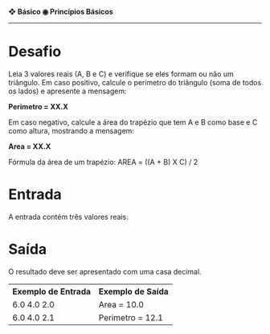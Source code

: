 <b>❖ Básico ◉ Princípios Básicos</b><br>
<hr>
<h1>Desafio</h1>

Leia 3 valores reais (A, B e C) e verifique se eles formam ou não um triângulo. Em caso positivo, calcule o perímetro do triângulo (soma de todos os lados) e apresente a mensagem:

<b>Perimetro = XX.X</b>

Em caso negativo, calcule a área do trapézio que tem A e B como base e C como altura, mostrando a mensagem:

<b>Area = XX.X</b>

Fórmula da área de um trapézio: AREA = ((A + B) X C) / 2

<h1>Entrada</h1>

A entrada contém três valores reais.

<h1>Saída</h1>

O resultado deve ser apresentado com uma casa decimal.

<table>
  <tr>
    <th>Exemplo de Entrada</th>
    <th>Exemplo de Saída</th>
  </tr>
  <tr>
    <td>6.0 4.0 2.0</td>
    <td>Area = 10.0</td>
  </tr>
  <tr>
    <td>6.0 4.0 2.1</td>
    <td>Perimetro = 12.1</td>
  </tr>
</table>
